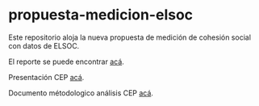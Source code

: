 # propuesta-medicion-elsoc

Este repositorio aloja la nueva propuesta de medición de cohesión social con datos de ELSOC. 

El reporte se puede encontrar [acá](https://ocscoes.github.io/propuesta-medicion-elsoc/output/book-cohesion-migracion/docs/index.html). 

Presentación CEP [acá](https://ocscoes.github.io/propuesta-medicion-elsoc/presentations/CEP_2025/cep_2025.html). 

Documento métodologico análisis CEP [acá](https://ocscoes.github.io/propuesta-medicion-elsoc/output/code-review/docs/index.html). 